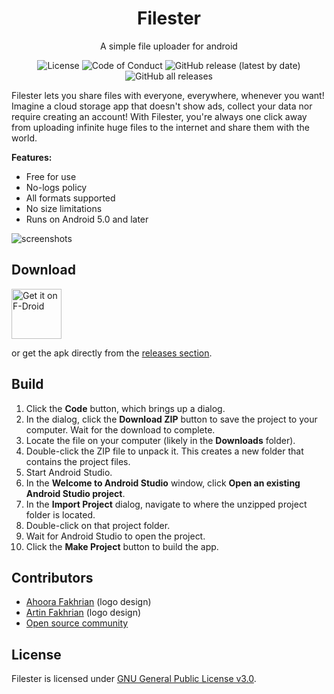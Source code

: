 <h1 align="center">
     Filester
</h1>
<p align="center">
     A simple file uploader for android
</p>
<p align="center">
     <a style="text-decoration:none" href="LICENSE">
          <img src="https://img.shields.io/github/license/roozbehzarei/filester" alt="License" />
     </a>
     <a style="text-decoration:none" href="CODE_OF_CONDUCT.md">
          <img src="https://img.shields.io/badge/Contributor%20Covenant-2.1-4baaaa.svg" alt="Code of Conduct" />
     </a>
     <a style="text-decoration:none" href="https://github.com/roozbehzarei/filester/releases">
          <img src="https://img.shields.io/github/v/release/roozbehzarei/filester?label=latest%20version" alt="GitHub release (latest by date)">
     </a>
     <a style="text-decoration:none" href="#">
          <img src="https://img.shields.io/github/downloads/roozbehzarei/filester/total" alt="GitHub all releases">
     </a>
</p>

Filester lets you share files with everyone, everywhere, whenever you want! Imagine a cloud storage app that doesn't show ads, collect your data nor require creating an account! With Filester, you're always one click away from uploading infinite huge files to the internet and share them with the world.

**Features:**
 * Free for use
 * No-logs policy
 * All formats supported
 * No size limitations
 * Runs on Android 5.0 and later

![screenshots](https://user-images.githubusercontent.com/55883200/171685472-5f1d42e5-a7b5-4ec0-ab0a-b264d1ab64bf.png)

## Download

[<img src="https://fdroid.gitlab.io/artwork/badge/get-it-on.png"
     alt="Get it on F-Droid"
     height="80">](https://f-droid.org/packages/com.rouzbehzarei.filester/)

or get the apk directly from the [releases section](https://github.com/roozbehzarei/filester/releases).

## Build
1. Click the **Code** button, which brings up a dialog.
2. In the dialog, click the **Download ZIP** button to save the project to your computer. Wait for the download to complete.
3. Locate the file on your computer (likely in the **Downloads** folder).
4. Double-click the ZIP file to unpack it. This creates a new folder that contains the project files.
5. Start Android Studio.
6. In the **Welcome to Android Studio** window, click **Open an existing Android Studio project**.
7. In the **Import Project** dialog, navigate to where the unzipped project folder is located.
8. Double-click on that project folder.
9. Wait for Android Studio to open the project.
10. Click the **Make Project** button to build the app.

## Contributors
* [Ahoora Fakhrian](https://linktr.ee/ahoora) (logo design)
* [Artin Fakhrian](https://linktr.ee/artin_fakhrian) (logo design)
* [Open source community](https://github.com/roozbehzarei/filester/graphs/contributors)

## License
Filester is licensed under [GNU General Public License v3.0](LICENSE).
